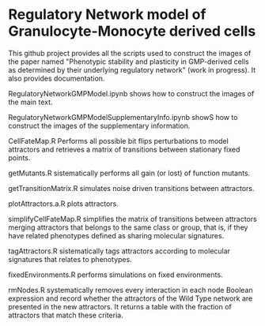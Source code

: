 # Regulatory Network model of Granulocyte-Monocyte derived cells

This github project provides all the scripts used to construct the images of the paper named "Phenotypic stability and plasticity in GMP-derived cells as determined by their underlying regulatory network" (work in progress). It also provides documentation.

RegulatoryNetworkGMPModel.ipynb shows how to construct the images of the main text.

RegulatoryNetworkGMPModelSupplementaryInfo.ipynb showS how to construct the images of the supplementary information.

CellFateMap.R Performs all possible bit flips perturbations to model attractors and retrieves a matrix of transitions between stationary fixed points.

getMutants.R sistematically performs all gain (or lost) of function mutants.

getTransitionMatrix.R simulates noise driven transitions between attractors.

plotAttractors.a.R plots attractors.

simplifyCellFateMap.R simplifies the matrix of transitions between attractors merging attractors that belongs to the same class or group, that is, if they have related phenotypes defined as sharing molecular signatures.

tagAttractors.R sistematically tags attractors according to molecular signatures that relates to phenotypes.

fixedEnvironments.R performs simulations on fixed environments. 

rmNodes.R systematically removes every interaction in each node Boolean expression and record whether the attractors of the Wild Type network are presented in the new attractors. It returns a table with the fraction of attractors that match these criteria.

